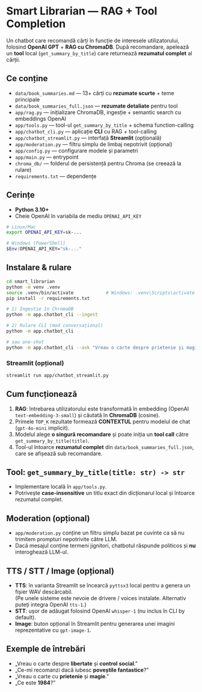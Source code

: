 # Smart Librarian — RAG + Tool Completion

Un chatbot care recomandă cărți în funcție de interesele utilizatorului, folosind **OpenAI GPT** + **RAG cu ChromaDB**.
După recomandare, apelează un **tool** local (`get_summary_by_title`) care returnează **rezumatul complet** al cărții.

## Ce conține
- `data/book_summaries.md` — 13+ cărți cu **rezumate scurte** + teme principale
- `data/book_summaries_full.json` — **rezumate detaliate** pentru tool
- `app/rag.py` — inițializare ChromaDB, ingesție + semantic search cu embeddings OpenAI
- `app/tools.py` — tool-ul `get_summary_by_title` + schema function-calling
- `app/chatbot_cli.py` — aplicație **CLI** cu RAG + tool-calling
- `app/chatbot_streamlit.py` — interfață **Streamlit** (opțională)
- `app/moderation.py` — filtru simplu de limbaj nepotrivit (opțional)
- `app/config.py` — configurare modele și parametri
- `app/main.py` — entrypoint
- `chroma_db/` — folderul de persistență pentru Chroma (se creează la rulare)
- `requirements.txt` — dependențe

## Cerințe
- **Python 3.10+**
- Cheie OpenAI în variabila de mediu `OPENAI_API_KEY`

```bash
# Linux/Mac
export OPENAI_API_KEY=sk-...

# Windows (PowerShell)
$Env:OPENAI_API_KEY="sk-..."
```

## Instalare & rulare
```bash
cd smart_librarian
python -m venv .venv
source .venv/bin/activate            # Windows: .venv\Scripts\activate
pip install -r requirements.txt

# 1) Ingestie în ChromaDB
python -m app.chatbot_cli --ingest

# 2) Rulare CLI (mod conversațional)
python -m app.chatbot_cli

# sau one-shot
python -m app.chatbot_cli --ask "Vreau o carte despre prietenie și magie"
```

### Streamlit (opțional)
```bash
streamlit run app/chatbot_streamlit.py
```

## Cum funcționează
1. **RAG**: întrebarea utilizatorului este transformată în embedding (OpenAI `text-embedding-3-small`) și căutată în **ChromaDB** (cosine).  
2. Primele `TOP_K` rezultate formează **CONTEXTUL** pentru modelul de chat (`gpt-4o-mini` implicit).
3. Modelul alege **o singură recomandare** și poate iniția un **tool call** către `get_summary_by_title(title)`.
4. Tool-ul întoarce **rezumatul complet** din `data/book_summaries_full.json`, care se afișează sub recomandare.

## Tool: `get_summary_by_title(title: str) -> str`
- Implementare locală în `app/tools.py`.
- Potrivește **case-insensitive** un titlu exact din dicționarul local și întoarce rezumatul complet.

## Moderation (opțional)
- `app/moderation.py` conține un filtru simplu bazat pe cuvinte ca să nu trimitem prompturi nepotrivite către LLM.
- Dacă mesajul conține termeni jignitori, chatbotul răspunde politicos și **nu** interoghează LLM-ul.

## TTS / STT / Image (opțional)
- **TTS**: în varianta Streamlit se încearcă `pyttsx3` local pentru a genera un fișier WAV descărcabil.  
  (Pe unele sisteme este nevoie de drivere / voices instalate. Alternativ puteți integra OpenAI `tts-1`.)  
- **STT**: ușor de adăugat folosind OpenAI `whisper-1` (nu inclus în CLI by default).  
- **Image**: buton opțional în Streamlit pentru generarea unei imagini reprezentative cu `gpt-image-1`.

## Exemple de întrebări
- „Vreau o carte despre **libertate** și **control social**.”  
- „Ce-mi recomanzi dacă iubesc **poveștile fantastice**?”  
- „Vreau o carte cu **prietenie** și **magie**.”  
- „Ce este **1984**?”